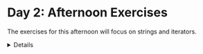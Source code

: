 # Day 2: Afternoon Exercises

The exercises for this afternoon will focus on strings and iterators.

<details>

After looking at the exercises, you can look at the [solutions] provided.

[solutions]: solutions-afternoon.md

</details>
